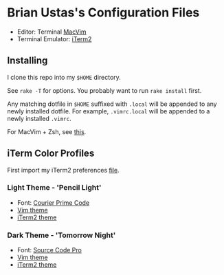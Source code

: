 # Brian Ustas's Configuration Files

* Editor: Terminal [MacVim](https://code.google.com/p/macvim/)
* Terminal Emulator: [iTerm2](http://www.iterm2.com/)

## Installing

I clone this repo into my `$HOME` directory.

See `rake -T` for options. You probably want to run `rake install` first.

Any matching dotfile in `$HOME` suffixed with `.local` will be appended to any newly
installed dotfile. For example, `.vimrc.local` will be appended to a newly
installed `.vimrc`.

For MacVim + Zsh, see [this](https://github.com/b4winckler/macvim/wiki/Troubleshooting#for-zsh-users).

## iTerm Color Profiles

First import my iTerm2 preferences [file](https://github.com/ustasb/dotfiles/blob/master/iterm2/com.googlecode.iterm2.plist).

### Light Theme - 'Pencil Light'

* Font: [Courier Prime Code](https://quoteunquoteapps.com/courierprime/)
* [Vim theme](https://github.com/reedes/vim-colors-pencil)
* [iTerm2 theme](https://github.com/mattly/iterm-colors-pencil)

### Dark Theme - 'Tomorrow Night'

* Font: [Source Code Pro](https://github.com/adobe-fonts/source-code-pro)
* [Vim theme](https://github.com/ChrisKempson/Tomorrow-Theme)
* [iTerm2 theme](https://github.com/chriskempson/base16-iterm2/blob/master/base16-tomorrow.dark.itermcolors)
